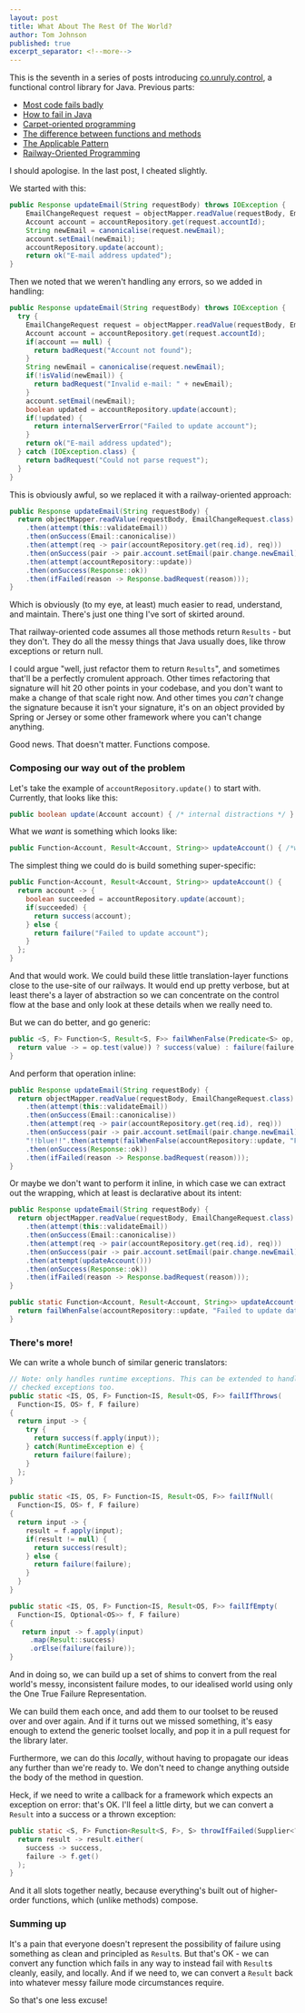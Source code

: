 ```yaml
---
layout: post
title: What About The Rest Of The World?
author: Tom Johnson
published: true
excerpt_separator: <!--more-->
---
```

This is the seventh in a series of posts introducing [co.unruly.control](https://github.com/unruly/control),
a functional control library for Java. Previous parts:
 - [Most code fails badly](https://writeoncereadmany.github.io/2017/11/most-code-fails-badly)
 - [How to fail in Java](https://writeoncereadmany.github.io/2017/11/how-to-fail-in-java)
 - [Carpet-oriented programming](https://writeoncereadmany.github.io/2017/11/carpet-oriented-programming)
 - [The difference between functions and methods](https://writeoncereadmany.github.io/2018/02/a-the-difference-between-functions-and-methods)
 - [The Applicable Pattern](https://writeoncereadmany.github.io/2018/02/b-pipe-dreams-or-the-applicable-pattern)
 - [Railway-Oriented Programming](https://writeoncereadmany.github.io/2018/02/c-railway-oriented-programming)

I should apologise. In the last post, I cheated slightly.

<!--more-->

We started with this:

```java
public Response updateEmail(String requestBody) throws IOException {
    EmailChangeRequest request = objectMapper.readValue(requestBody, EmailChangeRequest.class);
    Account account = accountRepository.get(request.accountId);
    String newEmail = canonicalise(request.newEmail);
    account.setEmail(newEmail);
    accountRepository.update(account);
    return ok("E-mail address updated");
}
```
Then we noted that we weren't handling any errors, so we added in handling:

```java
public Response updateEmail(String requestBody) throws IOException {
  try {
    EmailChangeRequest request = objectMapper.readValue(requestBody, EmailChangeRequest.class);
    Account account = accountRepository.get(request.accountId);
    if(account == null) {
      return badRequest("Account not found");
    }
    String newEmail = canonicalise(request.newEmail);
    if(!isValid(newEmail)) {
      return badRequest("Invalid e-mail: " + newEmail);
    }
    account.setEmail(newEmail);
    boolean updated = accountRepository.update(account);
    if(!updated) {
      return internalServerError("Failed to update account");
    }
    return ok("E-mail address updated");
  } catch (IOException.class) {
    return badRequest("Could not parse request");
  }
}
```

This is obviously awful, so we replaced it with a railway-oriented approach:

```java
public Response updateEmail(String requestBody) {
  return objectMapper.readValue(requestBody, EmailChangeRequest.class)
    .then(attempt(this::validateEmail))
    .then(onSuccess(Email::canonicalise))
    .then(attempt(req -> pair(accountRepository.get(req.id), req)))
    .then(onSuccess(pair -> pair.account.setEmail(pair.change.newEmail)))
    .then(attempt(accountRepository::update))
    .then(onSuccess(Response::ok))
    .then(ifFailed(reason -> Response.badRequest(reason)));
}
```

Which is obviously (to my eye, at least) much easier to read, understand, and maintain.
There's just one thing I've sort of skirted around.

That railway-oriented code assumes all those methods return `Results` - but they
don't. They do all the messy things that Java usually does, like throw exceptions
or return null.

I could argue "well, just refactor them to return `Results`", and sometimes that'll
be a perfectly cromulent approach. Other times refactoring that signature will
hit 20 other points in your codebase, and you don't want to make a change of that
scale right now. And other times you *can't* change the signature because it isn't
your signature, it's on an object provided by Spring or Jersey or some other
framework where you can't change anything.

Good news. That doesn't matter. Functions compose.

### Composing our way out of the problem

Let's take the example of `accountRepository.update()` to start with. Currently,
that looks like this:
```java
public boolean update(Account account) { /* internal distractions */ }
```

What we *want* is something which looks like:
```java
public Function<Account, Result<Account, String>> updateAccount() { /*whatever */ }
```

The simplest thing we could do is build something super-specific:
```java
public Function<Account, Result<Account, String>> updateAccount() {
  return account -> {
    boolean succeeded = accountRepository.update(account);
    if(succeeded) {
      return success(account);
    } else {
      return failure("Failed to update account");
    }
  };
}
```

And that would work. We could build these little translation-layer functions
close to the use-site of our railways. It would end up pretty verbose, but at
least there's a layer of abstraction so we can concentrate on the control flow
at the base and only look at these details when we really need to.

But we can do better, and go generic:

```java
public <S, F> Function<S, Result<S, F>> failWhenFalse(Predicate<S> op, F failure) {
  return value -> = op.test(value)) ? success(value) : failure(failure);
}
```

And perform that operation inline:

```java
public Response updateEmail(String requestBody) {
  return objectMapper.readValue(requestBody, EmailChangeRequest.class)
    .then(attempt(this::validateEmail))
    .then(onSuccess(Email::canonicalise))
    .then(attempt(req -> pair(accountRepository.get(req.id), req)))
    .then(onSuccess(pair -> pair.account.setEmail(pair.change.newEmail)))
    "!!blue!!".then(attempt(failWhenFalse(accountRepository::update, "Failed to update database")))"!!end!!"
    .then(onSuccess(Response::ok))
    .then(ifFailed(reason -> Response.badRequest(reason)));
}
```

Or maybe we don't want to perform it inline, in which case we can extract out
the wrapping, which at least is declarative about its intent:

```java
public Response updateEmail(String requestBody) {
  return objectMapper.readValue(requestBody, EmailChangeRequest.class)
    .then(attempt(this::validateEmail))
    .then(onSuccess(Email::canonicalise))
    .then(attempt(req -> pair(accountRepository.get(req.id), req)))
    .then(onSuccess(pair -> pair.account.setEmail(pair.change.newEmail)))
    .then(attempt(updateAccount()))
    .then(onSuccess(Response::ok))
    .then(ifFailed(reason -> Response.badRequest(reason)));
}

public static Function<Account, Result<Account, String>> updateAccount() {
  return failWhenFalse(accountRepository::update, "Failed to update database")
}
```

### There's more!

We can write a whole bunch of similar generic translators:

```java
// Note: only handles runtime exceptions. This can be extended to handle
// checked exceptions too.
public static <IS, OS, F> Function<IS, Result<OS, F>> failIfThrows(
  Function<IS, OS> f, F failure)
{
  return input -> {
    try {
      return success(f.apply(input));
    } catch(RuntimeException e) {
      return failure(failure);
    }
  };
}

public static <IS, OS, F> Function<IS, Result<OS, F>> failIfNull(
  Function<IS, OS> f, F failure)
{
  return input -> {
    result = f.apply(input);
    if(result != null) {
      return success(result);
    } else {
      return failure(failure);
    }
  }
}

public static <IS, OS, F> Function<IS, Result<OS, F>> failIfEmpty(
  Function<IS, Optional<OS>> f, F failure)
{
   return input -> f.apply(input)
     .map(Result::success)
     .orElse(failure(failure));
}
```

And in doing so, we can build up a set of shims to convert from the real world's
messy, inconsistent failure modes, to our idealised world using only the One
True Failure Representation.

We can build them each once, and add them to our toolset to be reused over and
over again. And if it turns out we missed something, it's easy enough to extend
the generic toolset locally, and pop it in a pull request for the library later.

Furthermore, we can do this *locally*, without having to propagate our ideas
any further than we're ready to. We don't need to change anything outside the
body of the method in question.

Heck, if we need to write a callback for a framework which expects an exception
on error: that's OK. I'll feel a little dirty, but we can convert a `Result` into
a success or a thrown exception:

```java
public static <S, F> Function<Result<S, F>, S> throwIfFailed(Supplier<? extends RuntimeException> f) {
  return result -> result.either(
    success -> success,
    failure -> f.get()
  );
}
```

And it all slots together neatly, because everything's built out of higher-order
functions, which (unlike methods) compose.

### Summing up

It's a pain that everyone doesn't represent the possibility of failure using
something as clean and principled as `Result`s. But that's OK - we can convert any
function which fails in any way to instead fail with `Result`s cleanly, easily,
and locally. And if we need to, we can convert a `Result` back into whatever messy
failure mode circumstances require.

So that's one less excuse!

